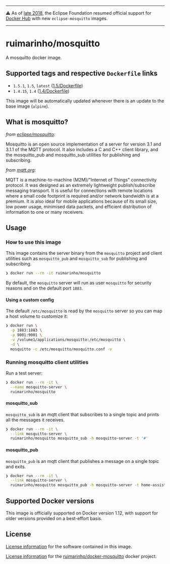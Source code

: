 
---

⚠️ As of [late 2018](https://github.com/docker-library/official-images/pull/4987), the Eclipse Foundation resumed official support for [Docker Hub](https://hub.docker.com/_/eclipse-mosquitto) with new `eclipse-mosquitto` images.

---

# ruimarinho/mosquitto

A mosquitto docker image.

## Supported tags and respective `Dockerfile` links

- `1.5.1`, `1.5`, `latest` ([1.5/Dockerfile](https://github.com/ruimarinho/docker-mosquitto/blob/master/1.5/Dockerfile))
- `1.4.15`, `1.4` ([1.4/Dockerfile](https://github.com/ruimarinho/docker-mosquitto/blob/master/1.4/Dockerfile))

This image will be automatically updated whenever there is an update to the base image (`alpine`).

## What is mosquitto?

_from [eclipse/mosquitto](https://github.com/eclipse/mosquitto):_

Mosquitto is an open source implementation of a server for version 3.1 and 3.1.1 of the MQTT protocol. It also includes a C and C++ client library, and the mosquitto_pub and mosquitto_sub utilities for publishing and subscribing.

_from [mqtt.org](http://mqtt.org):_

MQTT is a machine-to-machine (M2M)/"Internet of Things" connectivity protocol. It was designed as an extremely lightweight publish/subscribe messaging transport. It is useful for connections with remote locations where a small code footprint is required and/or network bandwidth is at a premium. It is also ideal for mobile applications because of its small size, low power usage, minimised data packets, and efficient distribution of information to one or many receivers.

## Usage

### How to use this image

This image contains the server binary from the `mosquitto` project and client utilities such as `mosquitto_pub` and `mosquitto_sub` for publishing and subscribing.

```sh
❯ docker run --rm -it ruimarinho/mosquitto
```

By default, the `mosquitto` server will run as user `mosquitto` for security reasons and on the default port `1883`.

#### Using a custom config

The default `/etc/mosquitto` is read by the `mosquitto` server so you can map a host volume to customize it:

```sh
❯ docker run \
  -p 1883:1883 \
  -p 9001:9001 \
  -v /volume1/applications/mosquitto:/etc/mosquitto \
  -d \
  mosquitto -c /etc/mosquitto/mosquitto.conf -v
```

### Running mosquitto client utilities

Run a test server:

```sh
❯ docker run --rm -it \
  --name mosquitto-server \
  ruimarinho/mosquitto
```

#### mosquitto_sub

`mosquitto_sub` is an mqtt client that subscribes to a single topic and prints all the messages it receives.

```sh
❯ docker run --rm -it \
  --link mosquitto-server \
  ruimarinho/mosquitto mosquitto_sub -h mosquitto-server -t '#'
```

#### mosquitto_pub

`mosquitto_pub` is an mqtt client that publishes a message on a single topic and exits.

```sh
❯ docker run --rm -it \
  --link mosquitto-server \
  ruimarinho/mosquitto mosquitto_pub -h mosquitto-server -t home-assistant/switch/1/on -m "Switch is ON"
```
## Supported Docker versions

This image is officially supported on Docker version 1.12, with support for older versions provided on a best-effort basis.

## License

[License information](https://github.com/eclipse/mosquitto/blob/master/LICENSE.txt) for the software contained in this image.

[License information](https://github.com/ruimarinho/docker-mosquitto/blob/master/LICENSE) for the [ruimarinho/docker-mosquitto][docker-hub-url] docker project.

[docker-hub-url]: https://hub.docker.com/r/ruimarinho/mosquitto
